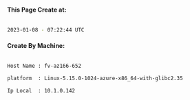
   
#### This Page Create at:

```bash

2023-01-08 - 07:22:44 UTC

```

#### Create By Machine:

```bash

Host Name : fv-az166-652

platform  : Linux-5.15.0-1024-azure-x86_64-with-glibc2.35

Ip Local  : 10.1.0.142

```

